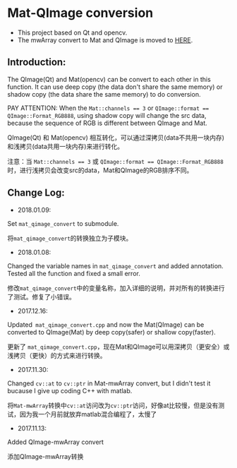 # Mat-QImage conversion
- This project based on Qt and opencv.
- The mwArray convert to Mat and QImage is moved to [HERE](https://github.com/WangHongshuo/mwArrayConvertToQImageMat).
## Introduction: ##

The QImage(Qt) and Mat(opencv) can be convert to each other in this function. It can use deep copy (the data don't share the same memory) or shadow copy (the data share the same memory) to do conversion.      

PAY ATTENTION: When the `Mat::channels == 3` or `QImage::format == QImage::Format_RGB888`, using shadow copy will change the src data, because the sequence of RGB is different between QImage and Mat.       

QImage(Qt) 和 Mat(opencv) 相互转化，可以通过深拷贝(data不共用一块内存)和浅拷贝(data共用一块内存)来进行转化。     
   
注意：当 `Mat::channels == 3` 或 `QImage::format == QImage::Format_RGB888` 时，进行浅拷贝会改变src的data，Mat和QImage的RGB排序不同。    

## Change Log: ##

- 2018.01.09:     

Set `mat_qimage_convert` to submodule.      

将`mat_qimage_convert`的转换独立为子模块。       

- 2018.01.08:      

Changed the variable names in `mat_qimage_convert` and added annotation. Tested all the function and fixed a small error.        

修改`mat_qimage_convert`中的变量名称，加入详细的说明，并对所有的转换进行了测试。修复了小错误。       

- 2017.12.16:

Updated` mat_qimage_convert.cpp` and now the Mat(QImage) can be converted to QImage(Mat) by deep copy(safer) or shallow copy(faster).

更新了 `mat_qimage_convert.cpp`，现在Mat和QImage可以用深拷贝（更安全）或浅拷贝（更快）的方式来进行转换。

- 2017.11.30:

Changed `cv::at` to `cv::ptr` in Mat-mwArray convert, but I didn't test it bucause I give up coding C++ with matlab.

将`Mat-mwArray`转换中`cv::at`访问改为`cv::ptr`访问，好像at比较慢，但是没有测试，因为我一个月前就放弃matlab混合编程了，太慢了

- 2017.11.13:

Added QImage-mwArray convert

添加QImage-mwArray转换


